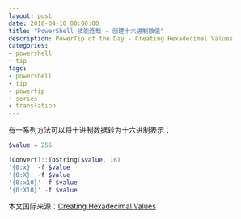 ```yaml
---
layout: post
date: 2018-04-10 00:00:00
title: "PowerShell 技能连载 - 创建十六进制数值"
description: PowerTip of the Day - Creating Hexadecimal Values
categories:
- powershell
- tip
tags:
- powershell
- tip
- powertip
- series
- translation
---
```

有一系列方法可以将十进制数据转为十六进制表示：

```powershell
$value = 255

[Convert]::ToString($value, 16)
'{0:x}' -f $value
'{0:X}' -f $value
'{0:x10}' -f $value
'{0:X10}' -f $value
```

<!--more-->
本文国际来源：[Creating Hexadecimal Values](http://community.idera.com/powershell/powertips/b/tips/posts/creating-hexadecimal-values)
